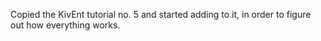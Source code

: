 Copied the KivEnt tutorial no. 5 and started adding to it, in order to figure out how everything works.
